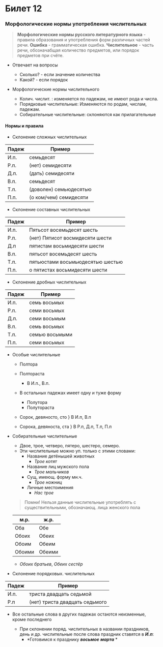 # Билет 12

### Морфологические нормы употребления числительных 
> **Морфологические нормы русского литературного языка** - правила образования и употребления форм различных частей речи.
> **Ошибка** - грамматическая ошибка.
> **Числительное** - часть речи, обозначабщая количество предметов, или порядок предметов при счёте.
- Отвечает на вопросы
    * Сколько? - если значение количества
    * Какой? - если порядок 

- Морфологические нормы числительного
    * Колич. числит. : изменяется по падежам, не имеют рода и числа.
    * Порядковые числительные: Изменяются по родам, числам, падежам.
    * Собирательные числительные: склоняются как прилагательные

#### Нормы и правила 
- Склонение сложных числительных

| Падеж | Пример |
| ----- | ------ |
| И.п.  | семьдесят | 
| Р.п. | (нет) семидесяти |
| Д.п. | (дать) семидесяти |
| В.п. | семьдесят |
| Т.п. | (доволен) семьюдесятью |
| П.п. | (о ком/чем) семидесяти |

- Склонение составных числительных

| Падеж | Пример |
| ----- | ------ |
| И.п. | Пятьсот восемьдесят шесть |
| Р.п. | (нет) Пятисот восмидесяти шести |
| Д.п | пятистам восьмидесяти шести |
| В.п. | пятьсот восемьдесят шесть |
| Т.п. | пятьюстами восьмьюдесятью шестью |
| П.п. | о пятистах восьмидесяти шести |

- Склонение дробных числительных

| Падеж | Пример |
| ----- | ------ |
| И.п. | семь восьмых |
| Р.п. | семи восьмых |
| Д.п. | семи восьмым |
| В.п. | семь восьмых |
| Т.п. | семью восьмыми |
| П.п. | семи восьмых |

- Особые числительные 
    * Полтора 
    * Полтораста
        * В И.п., В.п.
    * В остальных падежах имеет одну и туже форму 
        * Полутора
        * Полутораста 

    * Сорок, девяносто, сто } В И.п, В.п
    * Сорока, девяноста, ста } В Р.п, Д.п, Т.п, П.п

- Собирательные числительные 
    * Двое, трое, четверо, пятеро, шестеро, семеро.
    - Эти числительные можно уп. только с этими словами:
        * Название детёнышей животных 
            * *Трое котят*
        * Название лиц мужского пола 
            * *Трое мальчиков*
        * Сущ, имеющ. форму мн.ч.
            * *Трое ножниц*
        * Личные местоимения 
            * *Нас трое*
    > Помни! Нельзя данные числительные употреблять с существительными, обозначающ. лица женского пола

    | м.р. | ж.р. |
    | ---- | ---- |
    | Оба | Обе |
    | Обоих | Обеих |
    | Обоим | Обеим |
    | Обоими | Обеими | 
    
    - *Обоих братьев*, *Обеих сестёр*

- Склонение порядковых. числительных 

| Падеж | Пример |
| ----- | ------ |
| И.п. | триста двадцать седьмой |
| Р.п | (нет) триста двадцать седьмого |

- Все остальные слова в других падежах остаются неизменные, кроме последнего

    * При склонении поряд. числительных в названии праздников, день и др. числительные после слова праздник ставятся в ***И.п***:
        * *Готовимся к празднику ***восьмое*** ***марта*** *
